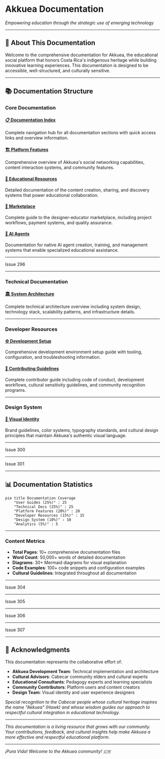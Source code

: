 # Akkuea Documentation

_Empowering education through the strategic use of emerging technology_

---

## 🦅 About This Documentation

Welcome to the comprehensive documentation for Akkuea, the educational social platform that honors Costa Rica's indigenous heritage while building innovative learning experiences. This documentation is designed to be accessible, well-structured, and culturally sensitive.

---

## 📚 Documentation Structure

### Core Documentation

#### [📋 Documentation Index](index.md)

Complete navigation hub for all documentation sections with quick access links and overview information.

#### [🏗️ Platform Features](features/README.md)

Comprehensive overview of Akkuea's social networking capabilities, content interaction systems, and community features.

#### [📖 Educational Resources](educational-resources/README.md)

Detailed documentation of the content creation, sharing, and discovery systems that power educational collaboration.

#### [🛒 Marketplace](marketplace/README.md)

Complete guide to the designer-educator marketplace, including project workflows, payment systems, and quality assurance.

#### [🤖 AI Agents](ai-agents/README.md)

Documentation for native AI agent creation, training, and management systems that enable specialized educational assistance.

---

Issue 296

<!-- Make the changes from issue number 296 here. Thank you for contributing to Akkuea! -->

---


### Technical Documentation

#### [🏛️ System Architecture](technical/architecture.md)
Complete technical architecture overview including system design, technology stack, scalability patterns, and infrastructure details.



---


### Developer Resources

#### [⚙️ Development Setup](development/setup.md)
Comprehensive development environment setup guide with tooling, configuration, and troubleshooting information.

#### [🤝 Contributing Guidelines](development/contributing.md)
Complete contributor guide including code of conduct, development workflows, cultural sensitivity guidelines, and community recognition programs.


---

### Design System

#### [🎨 Visual Identity](design/visual-identity.md)
Brand guidelines, color systems, typography standards, and cultural design principles that maintain Akkuea's authentic visual language.


---

Issue 300

<!-- Make the changes from issue number 300 here. Thank you for contributing to Akkuea! -->

---

Issue 301

<!-- Make the changes from issue number 301 here. Thank you for contributing to Akkuea! -->

---

## 📊 Documentation Statistics

```mermaid
pie title Documentation Coverage
    "User Guides (25%)" : 25
    "Technical Docs (25%)" : 25
    "Platform Features (20%)" : 20
    "Developer Resources (15%)" : 15
    "Design System (10%)" : 10
    "Analytics (5%)" : 5
```

---

### Content Metrics
- **Total Pages**: 10+ comprehensive documentation files
- **Word Count**: 50,000+ words of detailed documentation
- **Diagrams**: 30+ Mermaid diagrams for visual explanation
- **Code Examples**: 100+ code snippets and configuration examples
- **Cultural Guidelines**: Integrated throughout all documentation

---

Issue 304

<!-- Make the changes from issue number 304 here. Thank you for contributing to Akkuea! -->

---

Issue 305

<!-- Make the changes from issue number 305 here. Thank you for contributing to Akkuea! -->

---

Issue 306

<!-- Make the changes from issue number 306 here. Thank you for contributing to Akkuea! -->

---

Issue 307

<!-- Make the changes from issue number 307 here. Thank you for contributing to Akkuea! -->

---


## 🙏 Acknowledgments

This documentation represents the collaborative effort of:
- **Akkuea Development Team**: Technical implementation and architecture
- **Cultural Advisors**: Cabecar community elders and cultural experts
- **Educational Consultants**: Pedagogy experts and learning specialists
- **Community Contributors**: Platform users and content creators
- **Design Team**: Visual identity and user experience designers

*Special recognition to the Cabecar people whose cultural heritage inspires the name "Akkuea" (Hawk) and whose wisdom guides our approach to respectful cultural integration in educational technology.*

---

*This documentation is a living resource that grows with our community. Your contributions, feedback, and cultural insights help make Akkuea a more effective and respectful educational platform.*

---

*¡Pura Vida! Welcome to the Akkuea community! 🇨🇷*

